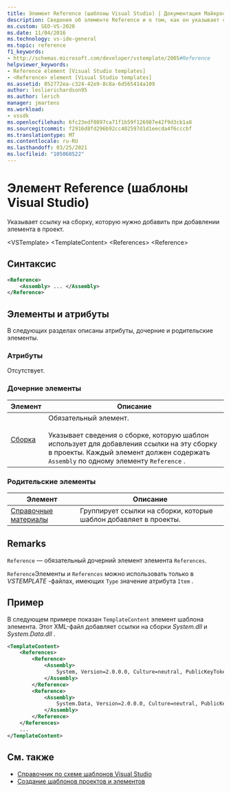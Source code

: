 ```yaml
---
title: Элемент Reference (шаблоны Visual Studio) | Документация Майкрософт
description: Сведения об элементе Reference и о том, как он указывает ссылку на сборку, добавляемую при добавлении элемента в проект.
ms.custom: SEO-VS-2020
ms.date: 11/04/2016
ms.technology: vs-ide-general
ms.topic: reference
f1_keywords:
- http://schemas.microsoft.com/developer/vstemplate/2005#Reference
helpviewer_keywords:
- Reference element [Visual Studio templates]
- <Reference> element [Visual Studio templates]
ms.assetid: 852772ea-c324-42e9-8c8a-6d565414a109
author: leslierichardson95
ms.author: lerich
manager: jmartens
ms.workload:
- vssdk
ms.openlocfilehash: 6fc23edf0897ca71f1b59f126987e42f9d3cb1a8
ms.sourcegitcommit: f2916d8fd296b92cc402597d1d1eecda4f6cccbf
ms.translationtype: MT
ms.contentlocale: ru-RU
ms.lasthandoff: 03/25/2021
ms.locfileid: "105068522"
---
```

# <a name="reference-element-visual-studio-templates"></a>Элемент Reference (шаблоны Visual Studio)
Указывает ссылку на сборку, которую нужно добавить при добавлении элемента в проект.

 \<VSTemplate> \<TemplateContent>
 \<References>
 \<Reference>

## <a name="syntax"></a>Синтаксис

```xml
<Reference>
    <Assembly> ... </Assembly>
</Reference>
```

## <a name="attributes-and-elements"></a>Элементы и атрибуты
 В следующих разделах описаны атрибуты, дочерние и родительские элементы.

### <a name="attributes"></a>Атрибуты
 Отсутствует.

### <a name="child-elements"></a>Дочерние элементы

|Элемент|Описание|
|-------------|-----------------|
|[Сборка](../extensibility/assembly-element-visual-studio-templates.md)|Обязательный элемент.<br /><br /> Указывает сведения о сборке, которую шаблон использует для добавления ссылки на эту сборку в проекты. Каждый элемент должен содержать `Assembly` по одному элементу `Reference` .|

### <a name="parent-elements"></a>Родительские элементы

|Элемент|Описание|
|-------------|-----------------|
|[Справочные материалы](../extensibility/references-element-visual-studio-templates.md)|Группирует ссылки на сборки, которые шаблон добавляет в проекты.|

## <a name="remarks"></a>Remarks
 `Reference` — обязательный дочерний элемент элемента `References`.

 `Reference`Элементы и `References` можно использовать только в *VSTEMPLATE* -файлах, имеющих `Type` значение атрибута `Item` .

## <a name="example"></a>Пример
 В следующем примере показан `TemplateContent` элемент шаблона элемента. Этот XML-файл добавляет ссылки на сборки *System.dll* и *System.Data.dll* .

```xml
<TemplateContent>
    <References>
        <Reference>
            <Assembly>
                System, Version=2.0.0.0, Culture=neutral, PublicKeyToken=b77a5c561934e089
            </Assembly>
        </Reference>
        <Reference>
            <Assembly>
                System.Data, Version=2.0.0.0, Culture=neutral, PublicKeyToken=b77a5c561934e089
            </Assembly>
        </Reference>
    </References>
    ...
</TemplateContent>
```

## <a name="see-also"></a>См. также
- [Справочник по схеме шаблонов Visual Studio](../extensibility/visual-studio-template-schema-reference.md)
- [Создание шаблонов проектов и элементов](../ide/creating-project-and-item-templates.md)
